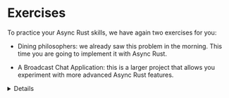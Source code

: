 # Exercises

To practice your Async Rust skills, we have again two exercises for you:

- Dining philosophers: we already saw this problem in the morning. This time you
  are going to implement it with Async Rust.

- A Broadcast Chat Application: this is a larger project that allows you
  experiment with more advanced Async Rust features.

<details>

After looking at the exercises, you can look at the [solutions] provided.

[solutions]: solutions-afternoon.md

</details>
